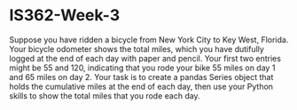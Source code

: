 # IS362-Week-3

Suppose you have ridden a bicycle from New York City to Key West, Florida.  Your bicycle odometer shows the total miles, 
which you have dutifully logged at the end of each day with paper and pencil.  Your first two entries might be 55 and 120,
indicating that you rode your bike 55 miles on day 1 and 65 miles on day 2.  Your task is to create a pandas Series object
that holds the cumulative miles at the end of each day, then use your Python skills to show the total miles that you rode 
each day. 
